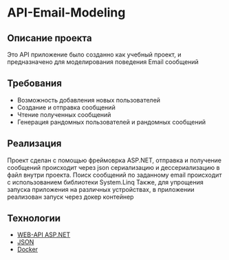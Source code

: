 # API-Email-Modeling
## Описание проекта
Это API приложение было созданно как учебный проект, и предназначено для моделирования поведения Email сообщений
## Требования
+ Возможность добавления новых пользователей
+ Создание и отправка сообщений
+ Чтение полученных сообщений
+ Генерация рандомных пользователей и рандомных сообщений
## Реализация
Проект сделан с помощью фреймоврка ASP.NET, отправка и получение сообщений происходит через 
json сериализацию и дессериализацию в файл внутри проекта. Поиск сообщений по заданному email происходит с использованием библиотеки System.Linq
Также, для упрощения запуска приложения на различных устройствах, в приложении реализован запуск через докер контейнер
## Технологии
+ [WEB-API ASP.NET](https://docs.microsoft.com/ru-ru/aspnet/web-api/)
+ [JSON](https://docs.microsoft.com/ru-ru/dotnet/standard/serialization/system-text-json-how-to?pivots=dotnet-6-0)
+ [Docker](https://www.docker.com/)
